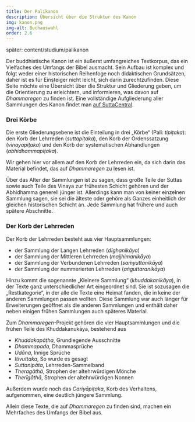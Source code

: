 ```yaml
---
title: Der Palikanon
description: Übersicht über die Struktur des Kanon
img: kanon.png
img-alt: Buchauswahl
order: 2.6
---
```


später: content/studium/palikanon

Der buddhistische Kanon ist ein äußerst umfangreiches Textkorpus, das ein Vielfaches des Umfangs der Bibel ausmacht. Sein Aufbau ist komplex und folgt weder einer historischen Reihenfoge noch didaktischen Grundsätzen, daher ist es für Einsteiger nicht leicht, sich darin zurechtzufinden. Diese Seite möchte eine Übersicht über die Struktur und Gliederung geben, um die Orientierung zu erleichtern, und informieren, was davon auf *Dhammaregen* zu finden ist. Eine vollständige Aufgliederung aller Sammlungen des Kanon findet man [auf SuttaCentral](https://suttacentral.net/pali-tipitaka?lang=de).

### Drei Körbe

Die erste Gliederungsebene ist die Einteilung in drei „Körbe“ (Pali: *tipiṭaka*): den Korb der Lehrreden (*suttapiṭaka*), den Korb der Ordenssatzung (*vinayapiṭaka*) und den Korb der systematischen Abhandlungen (*abhidhammapiṭaka*).

Wir gehen hier vor allem auf den Korb der Lehrreden ein, da sich darin das Material befindet, das auf *Dhammaregen* zu lesen ist.

Über das Alter der Sammlungen ist zu sagen, dass große Teile der Suttas sowie auch Teile des Vinaya zur frühesten Schicht gehören und der Abhidhamma generell jünger ist. Allerdings kann man von keiner einzelnen Sammlung sagen, sie sei die älteste oder gehöre als Ganzes einheitlich der gleichen historischen Schicht an. Jede Sammlung hat frühere und auch spätere Abschnitte.

### Der Korb der Lehrreden

Der Korb der Lehrreden besteht aus vier Hauptsammlungen:
- der Sammlung der Langen Lehrreden (*dīghanikāya*)
- der Sammlung der Mittleren Lehrreden (*majjhimanikāya*)
- der Sammlung der Verbundenen Lehrreden (*saṁyuttanikāya*)
- der Sammlung der nummerierten Lehrreden (*aṅguttaranikāya*)

Hinzu kommt die sogenannte „Kleinere Sammlung“ (*khuddakanikāya*), in der Texte ganz unterschiedlicher Art eingeordnet sind. Sie ist sozusagen die „Restkategorie“, in der alle die Texte eine Heimat fanden, die in keine der anderen Sammlungen passen wollten. Diese Sammlung war auch länger für Erweiterungen geöffnet als die anderen Sammlungen und enthält daher neben einigen frühen Sammlungen auch späteres Material.

Zum *Dhammaregen*-Projekt gehören die vier Hauptsammlungen und die frühen Teile des Khuddakanukāya, bestehend aus
- *Khuddakapāṭha*, Grundlegende Ausschnitte
- *Dhammapada*, Dhammasprüche
- *Udāna*, Innige Sprüche
- *Itivuttaka*, So wurde es gesagt
- *Suttanipāta*, Lehrreden-Sammelband
- *Theragāthā*, Strophen der altehrwürdigen Mönche
- *Therīgāthā*, Strophen der altehrwürdigen Nonnen

Außerdem wurde noch das *Cariyāpiṭaka*, Korb des Verhaltens, aufgenommen, eine deutlich jüngere Sammlung.

Allein diese Texte, die auf *Dhammaregen* zu finden sind, machen ein Mehrfaches des Umfangs der Bibel aus. 

